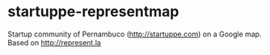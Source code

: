 # startuppe-representmap
Startup community of Pernambuco (http://startuppe.com) on a Google map. Based on http://represent.la
